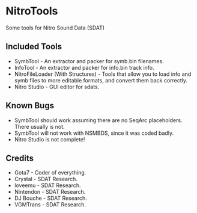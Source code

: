 # NitroTools
Some tools for Nitro Sound Data (SDAT)

## Included Tools
* SymbTool - An extractor and packer for symb.bin filenames.
* InfoTool - An extractor and packer for info.bin track info.
* NitroFileLoader (With Structures) - Tools that allow you to load info and symb files to more editable formats, and convert them back correctly.
* Nitro Studio - GUI editor for sdats.

## Known Bugs
* SymbTool should work assuming there are no SeqArc placeholders. There usually is not.
* SymbTool will not work with NSMBDS, since it was coded badly.
* Nitro Studio is not complete!

## Credits
* Gota7 - Coder of everything.
* Crystal - SDAT Research.
* loveemu - SDAT Research.
* Nintendon - SDAT Research.
* DJ Bouche - SDAT Research.
* VGMTrans - SDAT Research.
